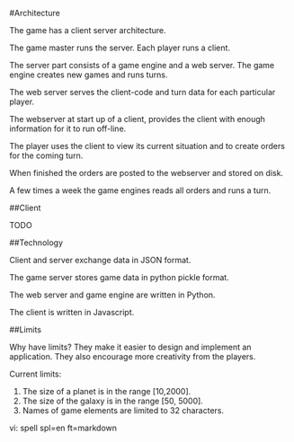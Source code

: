 #Architecture

The game has a client server architecture.

The game master runs the server.  Each player runs a client.

The server part consists of a game engine and a web server.  The game engine
creates new games and runs turns.

The web server serves the client-code and turn data for each particular
player.

The webserver at start up of a client, provides the client with enough
information for it to run off-line.

The player uses the client to view its current situation and to create orders
for the coming turn.

When finished the orders are posted to the webserver and stored on disk.

A few times a week the game engines reads all orders and runs a turn.


##Client

TODO

##Technology

Client and server exchange data in JSON format.

The game server stores game data in python pickle format.

The web server and game engine are written in Python.

The client is written in Javascript.


##Limits

Why have limits?  They make it easier to design and implement an application.
They also encourage more creativity from the players.

Current limits:

1. The size of a planet is in the range [10,2000].
2. The size of the galaxy is in the range [50, 5000].
3. Names of game elements are limited to 32 characters.


vi: spell spl=en ft=markdown
